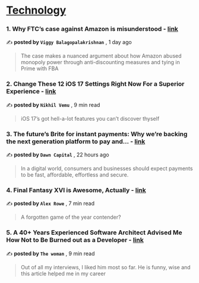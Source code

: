 
<h1><a href=https://medium.com/tag/technology/recommended target="_blank" rel="noopener noreferrer">Technology</a></h1>
<h3>1. Why FTC’s case against Amazon is misunderstood - <a href=https://medium.com/user-experience-design-1/why-ftcs-case-against-amazon-is-misunderstood-324f82f53307?source=tag_recommended_feed---------0-107----------technology----------f94eb6db_5462_4e3b_9fa7_02b0b0e50bd5------- target="_blank" rel="noopener noreferrer">link</a></h3>

✍️ **posted by `Viggy Balagopalakrishnan`** <date> , 1 day ago</date>

<blockquote>The case makes a nuanced argument about how Amazon abused monopoly power through anti-discounting measures and tying in Prime with FBA</blockquote>

<h3>2. Change These 12 iOS 17 Settings Right Now For a Superior Experience - <a href=https://medium.com/macoclock/change-these-12-ios-17-settings-right-now-for-a-superior-experience-8f43e28a10ab?source=tag_recommended_feed---------1-85----------technology----------f94eb6db_5462_4e3b_9fa7_02b0b0e50bd5------- target="_blank" rel="noopener noreferrer">link</a></h3>

✍️ **posted by `Nikhil Vemu`** <date> , 9 min read</date>

<blockquote>iOS 17’s got hell-a-lot features you can’t discover thyself</blockquote>

<h3>3. The future’s Brite for instant payments: Why we’re backing the next generation platform to pay and… - <a href=https://medium.com/@dawncapitalteam/the-futures-brite-for-instant-payments-why-we-re-backing-the-next-generation-platform-to-pay-and-fe0e544e4f22?source=tag_recommended_feed---------2-84----------technology----------f94eb6db_5462_4e3b_9fa7_02b0b0e50bd5------- target="_blank" rel="noopener noreferrer">link</a></h3>

✍️ **posted by `Dawn Capital`** <date> , 22 hours ago</date>

<blockquote>In a digital world, consumers and businesses should expect payments to be fast, affordable, effortless and secure.</blockquote>

<h3>4. Final Fantasy XVI is Awesome, Actually - <a href=https://medium.com/@xander51/final-fantasy-xvi-is-awesome-actually-09d19b33ffb6?source=tag_recommended_feed---------3-107----------technology----------f94eb6db_5462_4e3b_9fa7_02b0b0e50bd5------- target="_blank" rel="noopener noreferrer">link</a></h3>

✍️ **posted by `Alex Rowe`** <date> , 7 min read</date>

<blockquote>A forgotten game of the year contender?</blockquote>

<h3>5. A 40+ Years Experienced Software Architect Advised Me How Not to Be Burned out as a Developer - <a href=https://medium.com/javascript-in-plain-english/a-40-years-experienced-software-architect-advised-me-how-not-to-be-burned-out-as-a-developer-eee8ceb620b1?source=tag_recommended_feed---------4-85----------technology----------f94eb6db_5462_4e3b_9fa7_02b0b0e50bd5------- target="_blank" rel="noopener noreferrer">link</a></h3>

✍️ **posted by `The woman`** <date> , 9 min read</date>

<blockquote>Out of all my interviews, I liked him most so far. He is funny, wise and this article helped me in my career</blockquote>

